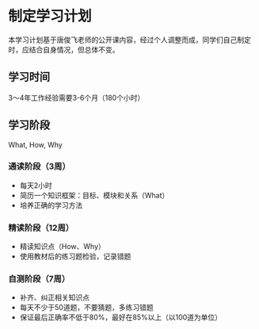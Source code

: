 制定学习计划
============

本学习计划基于唐俊飞老师的公开课内容，经过个人调整而成，同学们自己制定时，应结合自身情况，但总体不变。

## 学习时间

3～4年工作经验需要3-6个月（180个小时）



## 学习阶段

What, How, Why

### 通读阶段（3周）

- 每天2小时
- 简历一个知识框架：目标、模块和关系（What）
- 培养正确的学习方法

### 精读阶段（12周）

- 精读知识点（How、Why）
- 使用教材后的练习题检验，记录错题

### 自测阶段（7周）

- 补齐、纠正相关知识点
- 每天不少于50道题，不要猜题，多练习错题
- 保证最后正确率不低于80%，最好在85%以上（以100道为单位）